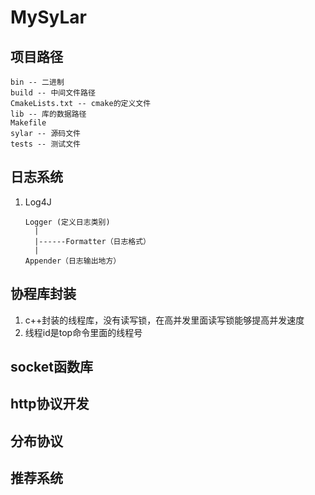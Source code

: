 # MySyLar

## 项目路径

```shell
bin -- 二进制
build -- 中间文件路径
CmakeLists.txt -- cmake的定义文件
lib -- 库的数据路径
Makefile
sylar -- 源码文件
tests -- 测试文件
```

## 日志系统

1. Log4J

    ```shell
    Logger (定义日志类别)
      |
      |------Formatter（日志格式）
      |
    Appender（日志输出地方）
    ```

## 协程库封装

1. c++封装的线程库，没有读写锁，在高并发里面读写锁能够提高并发速度
2. 线程id是top命令里面的线程号

## socket函数库

## http协议开发

## 分布协议

## 推荐系统
